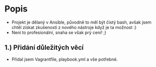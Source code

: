 # Popis
- Projekt je dělaný v Ansible, původně to měl být čistý bash, avšak jsem chtěl získat zkušenosti z nového nástroje když je ta možnost :)
- Není to profesionální, snaha se však prý cení! ;)

## 1.) Přidání důležitých věcí
- Přidal jsem Vagrantfile, playbook.yml a vše potřebné. 
